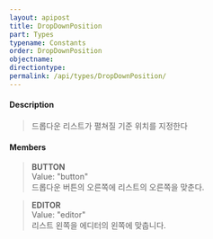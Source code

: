 ```yaml
---
layout: apipost
title: DropDownPosition
part: Types
typename: Constants
order: DropDownPosition
objectname: 
directiontype: 
permalink: /api/types/DropDownPosition/
---
```


#### Description

> 드롭다운 리스트가 펼쳐질 기준 위치를 지정한다

#### Members

> **BUTTON**    
> Value: "button"   
> 드롭다운 버튼의 오른쪽에 리스트의 오른쪽을 맞춘다.  

> **EDITOR**  
> Value: "editor"   
> 리스트 왼쪽을 에디터의 왼쪽에 맞춥니다.   


 